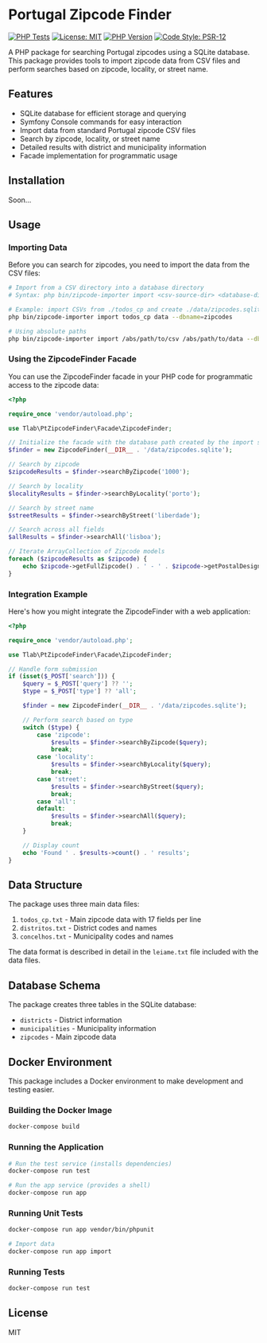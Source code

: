 # Portugal Zipcode Finder

[![PHP Tests](https://github.com/tuxonice/pt-zipcode-finder/actions/workflows/php-tests.yml/badge.svg?branch=main)](https://github.com/tuxonice/pt-zipcode-finder/actions/workflows/php-tests.yml)
[![License: MIT](https://img.shields.io/badge/License-MIT-green.svg)](LICENSE)
[![PHP Version](https://img.shields.io/badge/PHP-%E2%89%A5%208.1-777bb4?logo=php)](composer.json)
[![Code Style: PSR-12](https://img.shields.io/badge/code_style-PSR--12-4baf4f.svg)](https://www.php-fig.org/psr/psr-12/)

A PHP package for searching Portugal zipcodes using a SQLite database. 
This package provides tools to import zipcode data from CSV files and perform searches based on zipcode, locality, or street name.

## Features

- SQLite database for efficient storage and querying
- Symfony Console commands for easy interaction
- Import data from standard Portugal zipcode CSV files
- Search by zipcode, locality, or street name
- Detailed results with district and municipality information
- Facade implementation for programmatic usage

## Installation

Soon...

## Usage

### Importing Data

Before you can search for zipcodes, you need to import the data from the CSV files:

```bash
# Import from a CSV directory into a database directory
# Syntax: php bin/zipcode-importer import <csv-source-dir> <database-dir> [--dbname=zipcodes]

# Example: import CSVs from ./todos_cp and create ./data/zipcodes.sqlite
php bin/zipcode-importer import todos_cp data --dbname=zipcodes

# Using absolute paths
php bin/zipcode-importer import /abs/path/to/csv /abs/path/to/data --dbname=mydb
```

### Using the ZipcodeFinder Facade

You can use the ZipcodeFinder facade in your PHP code for programmatic access to the zipcode data:

```php
<?php

require_once 'vendor/autoload.php';

use Tlab\PtZipcodeFinder\Facade\ZipcodeFinder;

// Initialize the facade with the database path created by the import step
$finder = new ZipcodeFinder(__DIR__ . '/data/zipcodes.sqlite');

// Search by zipcode
$zipcodeResults = $finder->searchByZipcode('1000');

// Search by locality
$localityResults = $finder->searchByLocality('porto');

// Search by street name
$streetResults = $finder->searchByStreet('liberdade');

// Search across all fields
$allResults = $finder->searchAll('lisboa');

// Iterate ArrayCollection of Zipcode models
foreach ($zipcodeResults as $zipcode) {
    echo $zipcode->getFullZipcode() . ' - ' . $zipcode->getPostalDesignation() . PHP_EOL;
}
```

### Integration Example

Here's how you might integrate the ZipcodeFinder with a web application:

```php
<?php

require_once 'vendor/autoload.php';

use Tlab\PtZipcodeFinder\Facade\ZipcodeFinder;

// Handle form submission
if (isset($_POST['search'])) {
    $query = $_POST['query'] ?? '';
    $type = $_POST['type'] ?? 'all';

    $finder = new ZipcodeFinder(__DIR__ . '/data/zipcodes.sqlite');

    // Perform search based on type
    switch ($type) {
        case 'zipcode':
            $results = $finder->searchByZipcode($query);
            break;
        case 'locality':
            $results = $finder->searchByLocality($query);
            break;
        case 'street':
            $results = $finder->searchByStreet($query);
            break;
        case 'all':
        default:
            $results = $finder->searchAll($query);
            break;
    }

    // Display count
    echo 'Found ' . $results->count() . ' results';
}
```

## Data Structure

The package uses three main data files:

1. `todos_cp.txt` - Main zipcode data with 17 fields per line
2. `distritos.txt` - District codes and names
3. `concelhos.txt` - Municipality codes and names

The data format is described in detail in the `leiame.txt` file included with the data files.

## Database Schema

The package creates three tables in the SQLite database:

- `districts` - District information
- `municipalities` - Municipality information
- `zipcodes` - Main zipcode data

## Docker Environment

This package includes a Docker environment to make development and testing easier.

### Building the Docker Image

```bash
docker-compose build
```

### Running the Application

```bash
# Run the test service (installs dependencies)
docker-compose run test

# Run the app service (provides a shell)
docker-compose run app

```

### Running Unit Tests

```bash
docker-compose run app vendor/bin/phpunit

# Import data
docker-compose run app import
```

### Running Tests

```bash
docker-compose run test
```

## License

MIT
